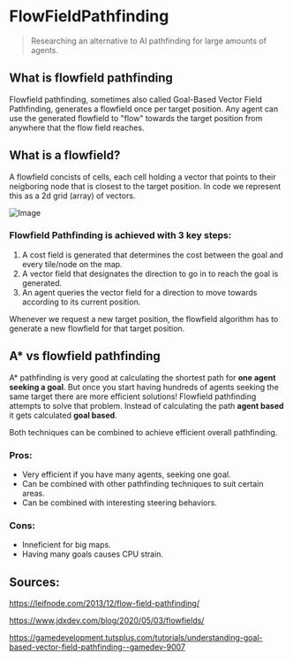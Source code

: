 # FlowFieldPathfinding
> Researching an alternative to AI pathfinding for large amounts of agents.

## What is flowfield pathfinding
Flowfield pathfinding, sometimes also called Goal-Based Vector Field Pathfinding, generates a flowfield once per target position. Any agent can use the generated flowfield to "flow" towards the target position from anywhere that the flow field reaches.

## What is a flowfield?
A flowfield concists of cells, each cell holding a vector that points to their neigboring node that is closest to the target position. In code we represent this as a 2d grid (array) of vectors.

![Image](https://leifnode.com/wp-content/uploads/2013/12/ProjectTemplate-2013-12-05-10-25-33-59.jpg)

### Flowfield Pathfinding is achieved with 3 key steps:

  1. A cost field is generated that determines the cost between the goal and every tile/node on the map.
  2. A vector field that designates the direction to go in to reach the goal is generated.
  3. An agent queries the vector field for a direction to move towards according to its current position.
 
Whenever we request a new target position, the flowfield algorithm has to generate a new flowfield for that target position.

## A* vs flowfield pathfinding
A* pathfinding is very good at calculating the shortest path for **one agent seeking a goal**. But once you start having hundreds of agents seeking the same target there are more efficient solutions! Flowfield pathfinding attempts to solve that problem. Instead of calculating the path **agent based** it gets calculated **goal based**.

Both techniques can be combined to achieve efficient overall pathfinding.

### Pros:
  - Very efficient if you have many agents, seeking one goal.
  - Can be combined with other pathfinding techniques to suit certain areas.
  - Can be combined with interesting steering behaviors.
  
### Cons:
  - Inneficient for big maps.
  - Having many goals causes CPU strain.

## Sources:
https://leifnode.com/2013/12/flow-field-pathfinding/

https://www.jdxdev.com/blog/2020/05/03/flowfields/

https://gamedevelopment.tutsplus.com/tutorials/understanding-goal-based-vector-field-pathfinding--gamedev-9007
